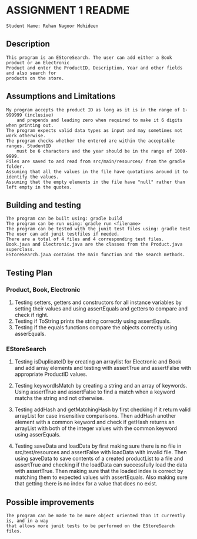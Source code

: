 # ASSIGNMENT 1 README
    Student Name: Rehan Nagoor Mohideen

## Description
    This program is an EStoreSearch. The user can add either a Book product or an Electronic
    Product and enter the ProductID, Description, Year and other fields and also search for 
    products on the store.

## Assumptions and Limitations
    My program accepts the product ID as long as it is in the range of 1-999999 (inclusive) 
        and prepends and leading zero when required to make it 6 digits when printing out.
    The program expects valid data types as input and may sometimes not work otherwise.
    The program checks whether the entered are within the acceptable ranges. StudentID 
        must be 6 characters and the year should be in the range of 1000-9999.
    Files are saved to and read from src/main/resources/ from the gradle folder.
    Assuming that all the values in the file have quotations around it to identify the values.
    Assuming that the empty elements in the file have "null" rather than left empty in the quotes.

## Building and testing
    The program can be built using: gradle build
    The program can be run using: gradle run <filename>
    The program can be tested with the junit test files using: gradle test
    The user can add junit testfiles if needed.
    There are a total of 4 files and 4 corresponding test files.
    Book.java and Electronic.java are the classes from the Product.java superclass.
    EStoreSearch.java contains the main function and the search methods.

## Testing Plan

### Product, Book, Electronic
1. Testing setters, getters and constructors for all instance variables by setting their 
    values and using assertEquals and getters to compare and check if right.
2. Testing if ToString prints the string correctly using assertEquals.
3. Testing if the equals functions compare the objects correctly using asserEquals.

### EStoreSearch
1. Testing isDuplicateID by creating an arraylist for Electronic and Book and add array 
    elements and testing with assertTrue and assertFalse with appropriate ProductID values.

2. Testing keywordIsMatch by creating a string and an array of keywords. Using assertTrue 
    and assertFalse to find a match when a keyword matchs the string and not otherwise.

3. Testing addHash and getMatchingHash by first checking if it return valid arrayList for case 
    insensitive comparisons. Then addHash another element with a common keyword and 
    check if getHash returns an arrayList with both of the integer values with the 
    common keyword using asserEquals.

4. Testing saveData and loadData by first making sure there is no file in src/test/resources 
    and assertFalse with loadData with invalid file. Then using saveData to save contents of 
    a created productList to a file and assertTrue and checking if the loadData can 
    successfully load the data with assertTrue. Then making sure that the loaded index is 
    correct by matching them to expected values with assertEquals. Also making sure that 
    getting there is no index for a value that does no exist.

## Possible improvements
    The program can be made to be more object oriented than it currently is, and in a way 
    that allows more junit tests to be performed on the EStoreSearch files.

